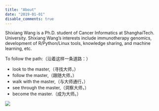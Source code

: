 ```yaml
---
title: "About"
date: "2019-01-01"
disable_comments: true
---
```


Shixiang Wang is a Ph.D. student of Cancer Informatics at ShanghaiTech. University. Shixiang Wang’s interests include immunotherapy genomics, development of R/Python/Linux tools, knowledge sharing, and machine learning, etc. 

To follow the path:（沿着这样一条道路：） 

- look to the master,（寻找大师，） 
- follow the master,（跟随大师，） 
- walk with the master,（与大师通行，） 
- see through the master,（洞察大师，） 
- become the master.（成为大师。）

![](/logo/ORCID.png)

